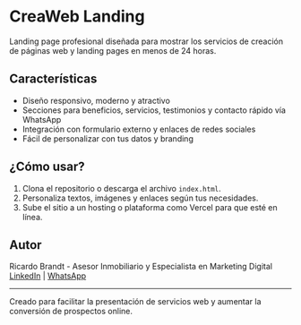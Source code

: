 # CreaWeb Landing

Landing page profesional diseñada para mostrar los servicios de creación de páginas web y landing pages en menos de 24 horas.

## Características

- Diseño responsivo, moderno y atractivo
- Secciones para beneficios, servicios, testimonios y contacto rápido vía WhatsApp
- Integración con formulario externo y enlaces de redes sociales
- Fácil de personalizar con tus datos y branding

## ¿Cómo usar?

1. Clona el repositorio o descarga el archivo `index.html`.
2. Personaliza textos, imágenes y enlaces según tus necesidades.
3. Sube el sitio a un hosting o plataforma como Vercel para que esté en línea.

## Autor

Ricardo Brandt - Asesor Inmobiliario y Especialista en Marketing Digital  
[LinkedIn](https://www.linkedin.com/) | [WhatsApp](https://wa.me/)

---

Creado para facilitar la presentación de servicios web y aumentar la conversión de prospectos online.
